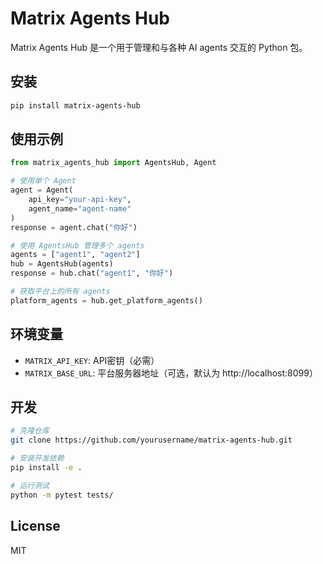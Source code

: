 # Matrix Agents Hub

Matrix Agents Hub 是一个用于管理和与各种 AI agents 交互的 Python 包。

## 安装

```bash
pip install matrix-agents-hub
```

## 使用示例

```python
from matrix_agents_hub import AgentsHub, Agent

# 使用单个 Agent
agent = Agent(
    api_key="your-api-key",
    agent_name="agent-name"
)
response = agent.chat("你好")

# 使用 AgentsHub 管理多个 agents
agents = ["agent1", "agent2"]
hub = AgentsHub(agents)
response = hub.chat("agent1", "你好")

# 获取平台上的所有 agents
platform_agents = hub.get_platform_agents()
```

## 环境变量

- `MATRIX_API_KEY`: API密钥（必需）
- `MATRIX_BASE_URL`: 平台服务器地址（可选，默认为 http://localhost:8099）

## 开发

```bash
# 克隆仓库
git clone https://github.com/yourusername/matrix-agents-hub.git

# 安装开发依赖
pip install -e .

# 运行测试
python -m pytest tests/
```

## License

MIT 